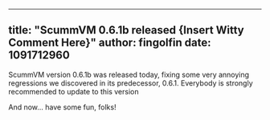 
---
title: "ScummVM 0.6.1b released {Insert Witty Comment Here}"
author: fingolfin
date: 1091712960
---

ScummVM version 0.6.1b was released today, fixing some very annoying regressions we discovered in its predecessor, 0.6.1. Everybody is strongly recommended to update to this version

And now... have some fun, folks!
